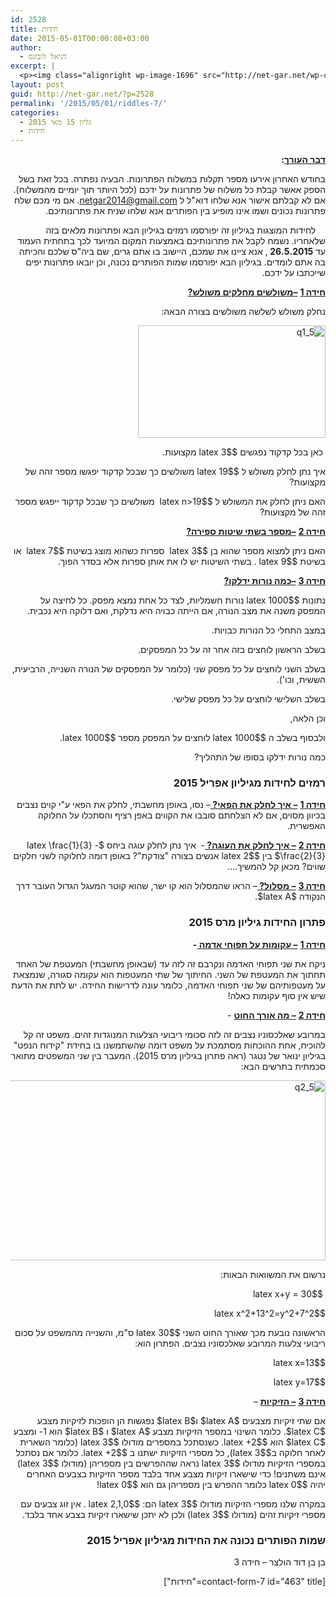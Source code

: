 ```yaml
---
id: 2528
title: חידות
date: 2015-05-01T00:00:08+03:00
author:
  - דניאל לובזנס
excerpt: |
  <p><img class="alignright wp-image-1696" src="http://net-gar.net/wp-content/uploads/2014/11/unnamed-1.jpg" alt="unnamed (1)" width="101" height="106" />מדור החידות לילדים ונוער המחודש, יותר אתגר, יותר עניין בעריכת <span style="color: #222222;">דניאל לובזנס.</span></p>
layout: post
guid: http://net-gar.net/?p=2528
permalink: '/2015/05/01/riddles-7/'
categories:
  - גליון 15 מאי 2015
  - חידות
---
```

<p style="direction: rtl;">
  <strong><span style="text-decoration: underline;">דבר העורך</span>: </strong>
</p>

<p style="direction: rtl;">
  בחודש האחרון אירעו מספר תקלות במשלוח הפתרונות. הבעיה נפתרה. בכל זאת בשל הספק אאשר קבלת כל משלוח של פתרונות על ידכם (לכל היותר תוך יומיים מהמשלוח). אם לא קבלתם אישור אנא שלחו דוא"ל ל <a href="mailto:netgar2014@gmail.com">netgar2014@gmail.com</a>. אם מי מכם שלח פתרונות נכונים ושמו אינו מופיע בין הפותרים אנא שלחו שנית את פתרונותיכם.
</p>

<p style="direction: rtl;">
      לחידות המוצגות בגיליון זה יפורסמו רמזים בגיליון הבא ופתרונות מלאים בזה שלאחריו. נשמח לקבל את פתרונותיכם באמצעות המקום המיועד לכך בתחתית העמוד עד <strong>26.5.2015 </strong>, אנא ציינו את שמכם, היישוב בו אתם גרים, שם ביה"ס שלכם והכיתה בה אתם לומדים. בגיליון הבא יפורסמו שמות הפותרים נכונה, וכן יובאו פתרונות יפים שייכתבו על ידכם.
</p>

<p style="direction: rtl;">
  <strong><span style="text-decoration: underline;">חידה 1</span></strong> <strong><span style="text-decoration: underline;">–משולשים מחלקים משולש?</span></strong>
</p>

<p style="direction: rtl;">
  נחלק משולש לשלשה משולשים בצורה הבאה:
</p>

<p style="direction: rtl;">
  <img class="aligncenter size-medium wp-image-2529" src="http://net-gar.net/wp-content/uploads/2015/04/q1_5-300x180.png" alt="q1_5" width="300" height="180" />
</p>

<p style="direction: rtl;">
   כאן בכל קדקוד נפגשים $latex 3$ מקצועות.
</p>

<p style="direction: rtl;">
  איך נתן לחלק משולש ל $latex 19$ משולשים כך שבכל קדקוד יפגשו מספר זהה של מקצועות?
</p>

<p style="direction: rtl;">
  האם ניתן לחלק את המשולש ל $latex n>19$  משולשים כך שבכל קדקוד ייפגש מספר זהה של מקצועות?
</p>

<p style="direction: rtl;">
  <strong><span style="text-decoration: underline;">חידה 2</span></strong> <strong><span style="text-decoration: underline;">–מספר בשתי שיטות ספירה?</span></strong>
</p>

<p style="direction: rtl;">
  האם ניתן למצוא מספר שהוא בן $latex 3$  ספרות כשהוא מוצג בשיטת $latex 7$  או בשיטת $latex 9$ . בשתי השיטות יש לו את אותן ספרות אלא בסדר הפוך.
</p>

<p style="direction: rtl;">
  <strong><span style="text-decoration: underline;">חידה 3</span></strong> <strong><span style="text-decoration: underline;">–כמה נורות ידלקו?</span></strong>
</p>

<p style="direction: rtl;">
  נתונות $latex 1000$ נורות חשמליות, לצד כל אחת נמצא מפסק. כל לחיצה על המפסק משנה את מצב הנורה, אם הייתה כבויה היא נדלקת, ואם דלוקה היא נכבית.
</p>

<p style="direction: rtl;">
  במצב התחלי כל הנורות כבויות.
</p>

<p style="direction: rtl;">
  בשלב הראשון לוחצים בזה אחר זה על כל המפסקים.
</p>

<p style="direction: rtl;">
  בשלב השני לוחצים על כל מפסק שני (כלומר על המפסקים של הנורה השנייה, הרביעית, הששית, וכו').
</p>

<p style="direction: rtl;">
  בשלב השלישי לוחצים על כל מפסק שלישי.
</p>

<p style="direction: rtl;">
  וכן הלאה,
</p>

<p style="direction: rtl;">
  ולבסוף בשלב ה $latex 1000$ לוחצים על המפסק מספר $latex 1000$.
</p>

<p style="direction: rtl;">
  כמה נורות ידלקו בסופו של התהליך?
</p>

<h3 style="direction: rtl;">
  רמזים לחידות מגיליון אפריל 2015
</h3>

<p style="direction: rtl;">
  <strong><span style="text-decoration: underline;">חידה 1</span></strong> <strong><span style="text-decoration: underline;">– איך לחלק את הפאי? </span></strong>– נסו, באופן מחשבתי, לחלק את הפאי ע"י קוים נצבים בכיוון מסוים, אם לא הצלחתם סובבו את הקווים באפן רציף והסתכלו על החלוקה האפשרית.
</p>

<p style="direction: rtl;">
  <strong><span style="text-decoration: underline;">חידה 2</span></strong> <strong><span style="text-decoration: underline;">– איך לחלק את העוגה? </span></strong>-  איך נתן לחלק עוגה ביחס $latex \frac{1}{3} - \frac{2}{3}$ בין $latex 2$ אנשים בצורה "צודקת"? באופן דומה לחלוקה לשני חלקים שווים? מכאן קל להמשיך&#8230;.
</p>

<p style="direction: rtl;">
  <strong><span style="text-decoration: underline;">חידה 3</span></strong> <strong><span style="text-decoration: underline;">– מסלול? </span></strong>– הראו שהמסלול הוא קו ישר, שהוא קוטר המעגל הגדול העובר דרך הנקודה $latex A$.
</p>

<h3 style="direction: rtl;">
  פתרון החידות גיליון מרס 2015
</h3>

<p style="direction: rtl;">
  <strong><span style="text-decoration: underline;">חידה 1</span></strong> <strong><span style="text-decoration: underline;">– עקומות על תפוחי אדמה </span></strong><strong>-</strong>
</p>

<p style="direction: rtl;">
  ניקח את שני תפוחי האדמה ונקרבם זה לזה עד (שבאופן מחשבתי) המעטפת של האחד תחתוך את המעטפת של השני. החיתוך של שתי המעטפות הוא עקומה סגורה, שנמצאת על מעטפותיהם של שני תפוחי האדמה, כלומר עונה לדרישות החידה. יש לתת את הדעת שיש אין סוף עקומות כאלה!
</p>

<p style="direction: rtl;">
  <strong><span style="text-decoration: underline;">חידה 2</span></strong> <strong><span style="text-decoration: underline;">– מה אורך החוט</span></strong> -
</p>

<p style="direction: rtl;">
  במרובע שאלכסוניו נצבים זה לזה סכומי ריבועי הצלעות המנוגדות זהים. משפט זה קל להוכיח, אחת ההוכחות מסתמכת על משפט דומה שהשתמשנו בו בחידת "קידוח הנפט" בגיליון ינואר של נטגר (ראה פתרון בגיליון מרס 2015). המעבר בין שני המשפטים מתואר סכמתית בתרשים הבא:
</p>

<p style="direction: rtl;">
  <img class="aligncenter  wp-image-2532" src="http://net-gar.net/wp-content/uploads/2015/04/q2_5.png" alt="q2_5" width="606" height="288" />
</p>

<p style="direction: rtl;">
  נרשום את המשוואות הבאות:
</p>

<p style="direction: rtl;">
   $latex x+y = 30$
</p>

<p style="direction: rtl;">
  $latex x^2+13^2=y^2+7^2$
</p>

<p style="direction: rtl;">
  הראשונה נובעת מכך שאורך החוט השני $latex 30$ ס"מ, והשנייה מהמשפט על סכום ריבועי צלעות המרובע שאלכסוניו נצבים. הפתרון הוא:
</p>

<p style="direction: rtl;">
  $latex x=13$
</p>

<p style="direction: rtl;">
  $latex y=17$
</p>

<p style="direction: rtl;">
  <strong><span style="text-decoration: underline;">חידה 3</span></strong> <strong><span style="text-decoration: underline;">– הזיקיות</span></strong> –
</p>

<p style="direction: rtl;">
  אם שתי זיקיות מצבעים $latex A$ ו$latex B$ נפגשות הן הופכות לזיקיות מצבע $latex C$. כלומר השינוי במספר הזיקיות מצבע $latex A$ ו $latex B$ הוא 1- ומצבע $latex C$ הוא $latex +2$. כשנסתכל במספרים מודולו $latex 3$ (כלומר השארית לאחר חלוקה ב$latex 3$), כל מספרי הזיקיות ישתנו ב $latex +2$. כלומר אם נסתכל במספרי הזיקיות מודולו $latex 3$ נראה שההפרשים בין מספריהן (מודולו $latex 3$) אינם משתנים! כדי שישארו זיקיות מצבע אחד בלבד מספר הזיקיות בצבעים האחרים יהיה $latex 0$ כלומר ההפרש בין מספריהן גם הוא $latex 0$!
</p>

<p style="direction: rtl;">
  במקרה שלנו מספרי הזיקיות מודולו $latex 3$ הם: $latex 2,1,0$ . אין זוג צבעים עם מספרי זיקיות זהים (מודולו $latex 3$) ולכן לא יתכן שישארו זיקיות בצבע אחד בלבד.
</p>

<h3 style="direction: rtl;">
  שמות הפותרים נכונה את החידות מגיליון אפריל 2015
</h3>

<p style="direction: rtl;">
  בן בן דוד הולצר – חידה 3
</p>

<p style="direction: rtl;">
  [contact-form-7 id="463" title="חידות"]
</p>